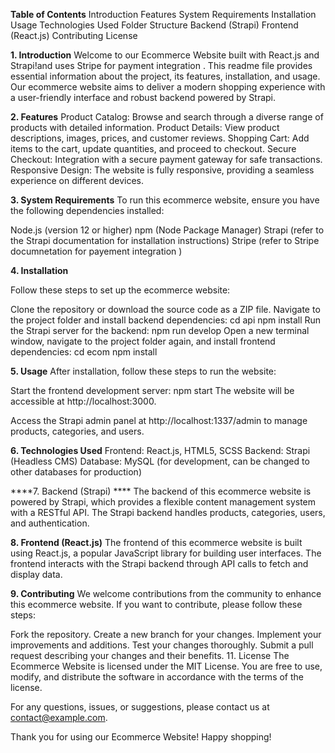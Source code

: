 ****Table of Contents****
Introduction
Features
System Requirements
Installation
Usage
Technologies Used
Folder Structure
Backend (Strapi)
Frontend (React.js)
Contributing
License


****1. Introduction****
Welcome to our Ecommerce Website built with React.js and Strapi!and uses Stripe for payment integration . This readme file provides essential information about the project, its features, installation, and usage. Our ecommerce website aims to deliver a modern shopping experience with a user-friendly interface and robust backend powered by Strapi.

****2. Features****
Product Catalog: Browse and search through a diverse range of products with detailed information.
Product Details: View product descriptions, images, prices, and customer reviews.
Shopping Cart: Add items to the cart, update quantities, and proceed to checkout.
Secure Checkout: Integration with a secure payment gateway for safe transactions.
Responsive Design: The website is fully responsive, providing a seamless experience on different devices.

****3. System Requirements****
To run this ecommerce website, ensure you have the following dependencies installed:

Node.js (version 12 or higher)
npm (Node Package Manager)
Strapi (refer to the Strapi documentation for installation instructions)
Stripe (refer to Stripe documnetation for payement integration )


****4. Installation****

Follow these steps to set up the ecommerce website:

Clone the repository or download the source code as a ZIP file.
Navigate to the project folder and install backend dependencies:
cd api
npm install
Run the Strapi server for the backend:
npm run develop
Open a new terminal window, navigate to the project folder again, and install frontend dependencies:
cd ecom
npm install


****5. Usage****
After installation, follow these steps to run the website:

Start the frontend development server:
npm start
The website will be accessible at http://localhost:3000.

Access the Strapi admin panel at http://localhost:1337/admin to manage products, categories, and users.

****6. Technologies Used****
Frontend: React.js, HTML5, SCSS
Backend: Strapi (Headless CMS)
Database: MySQL (for development, can be changed to other databases for production)


****7. Backend (Strapi) ****
The backend of this ecommerce website is powered by Strapi, which provides a flexible content management system with a RESTful API. The Strapi backend handles products, categories, users, and authentication.

****8. Frontend (React.js)****
The frontend of this ecommerce website is built using React.js, a popular JavaScript library for building user interfaces. The frontend interacts with the Strapi backend through API calls to fetch and display data.

****9. Contributing****
We welcome contributions from the community to enhance this ecommerce website. If you want to contribute, please follow these steps:

Fork the repository.
Create a new branch for your changes.
Implement your improvements and additions.
Test your changes thoroughly.
Submit a pull request describing your changes and their benefits.
11. License
The Ecommerce Website is licensed under the MIT License. You are free to use, modify, and distribute the software in accordance with the terms of the license.

For any questions, issues, or suggestions, please contact us at contact@example.com.

Thank you for using our Ecommerce Website! Happy shopping!
